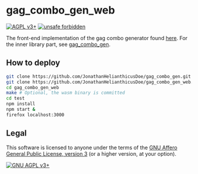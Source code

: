 # gag\_combo\_gen\_web

[![AGPL v3+](https://img.shields.io/badge/license-GNU%20AGPL%20v3.0%2B-663366)](./LICENSE)
[![unsafe forbidden](https://img.shields.io/badge/unsafe-forbidden-success.svg)](https://github.com/rust-secure-code/safety-dance/)

The front-end implementation of the gag combo generator found
[here](https://zz.nfshost.com/). For the inner library part, see
[gag\_combo\_gen](https://github.com/JonathanHelianthicusDoe/gag_combo_gen).

## How to deploy

```bash
git clone https://github.com/JonathanHelianthicusDoe/gag_combo_gen.git
git clone https://github.com/JonathanHelianthicusDoe/gag_combo_gen_web.git
cd gag_combo_gen_web
make # Optional, the wasm binary is committed
cd test
npm install
npm start &
firefox localhost:3000
```

## Legal

This software is licensed to anyone under the terms of the [GNU Affero General
Public License, version 3](https://www.gnu.org/licenses/agpl-3.0.en.html) (or a
higher version, at your option).

[![GNU AGPL v3+](https://www.gnu.org/graphics/agplv3-with-text-162x68.png "GNU AGPL v3+")](https://www.gnu.org/licenses/agpl-3.0.en.html)
